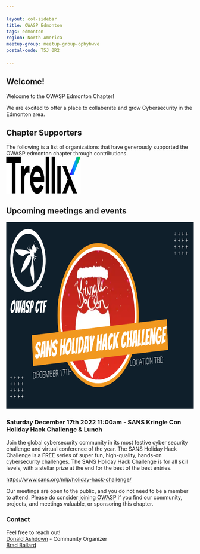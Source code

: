 ```yaml
---

layout: col-sidebar
title: OWASP Edmonton
tags: edmonton
region: North America
meetup-group: meetup-group-opbybwve
postal-code: T5J 0R2

---
```



Welcome!
-----------------

Welcome to the OWASP Edmonton Chapter!

We are excited to offer a place to collaberate and grow Cybersecurity in the Edmonton area.

<h2>Chapter Supporters</h2>
The following is a list of organizations that have generously supported the OWASP edmonton chapter through contributions.

<img src="assets/images/Trellix-Logo-Black.svg" width="200px" height="100px">
                                      
<h2>Upcoming meetings and events</h2>


<img src="assets/images/OWASPCTF.png" width="900px" height="500px">
<h3> Saturday December 17th 2022 11:00am - SANS Kringle Con Holiday Hack Challenge & Lunch</h3>
 
Join the global cybersecurity community in its most festive cyber security challenge and virtual conference of the year. The SANS Holiday Hack Challenge is a FREE series of super fun, high-quality, hands-on cybersecurity challenges. The SANS Holiday Hack Challenge is for all skill levels, with a stellar prize at the end for the best of the best entries.

https://www.sans.org/mlp/holiday-hack-challenge/


Our meetings are open to the public, and you do not need to be a member to attend. Please do consider [joining OWASP](https://owasp.org/membership/) if you find our community, projects, and meetings valuable, or sponsoring this chapter.

### Contact

Feel free to reach out! 
<br>[Donald Ashdown](mailto:donald.ashdown@owasp.org) - Community Organizer 
<br>[Brad Ballard](mailto:brad.ballard@owasp.org)




